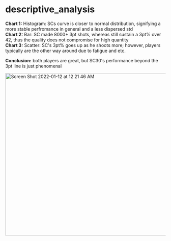 # descriptive_analysis

<b>Chart 1:</b> Histogram: SCs curve is closer to normal distribution, signifying a more stable perfromance in general and a less dispersed std</br>
<b>Chart 2:</b> Bar: SC made 8000+ 3pt shots, whereas still sustain a 3pt% over 42, thus the quality does not compromise for high quantity</br>
<b>Chart 3:</b> Scatter: SC's 3pt% goes up as he shoots more; however, players typically are the other way around due to fatigue and etc.</br>

<b>Conclusion:</b> both players are great, but SC30's performance beyond the 3pt line is just phenomenal</br>

<img width="509" alt="Screen Shot 2022-01-12 at 12 21 46 AM" src="https://user-images.githubusercontent.com/51377447/148981142-c6c2ad0c-0663-4dd4-8df1-db4596b7b48d.png">
